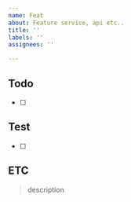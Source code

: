 ```yaml
---
name: Feat
about: Feature service, api etc..
title: ''
labels: ''
assignees: ''

---
```


## Todo

- [ ]

## Test

- [ ]

## ETC
> description
